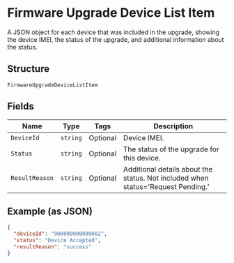 
# Firmware Upgrade Device List Item

A JSON object for each device that was included in the upgrade, showing the device IMEI, the status of the upgrade, and additional information about the status.

## Structure

`FirmwareUpgradeDeviceListItem`

## Fields

| Name | Type | Tags | Description |
|  --- | --- | --- | --- |
| `DeviceId` | `string` | Optional | Device IMEI. |
| `Status` | `string` | Optional | The status of the upgrade for this device. |
| `ResultReason` | `string` | Optional | Additional details about the status. Not included when status='Request Pending.' |

## Example (as JSON)

```json
{
  "deviceId": "900000000000002",
  "status": "Device Accepted",
  "resultReason": "success"
}
```

